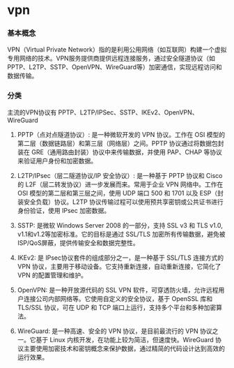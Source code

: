 # vpn

### 基本概念

VPN（Virtual Private Network）指的是利用公用网络（如互联网）构建一个虚拟专用网络的技术。VPN服务提供商提供远程连接服务，通过安全隧道协议（如PPTP、L2TP、SSTP、OpenVPN、WireGuard等）加密通信，实现远程访问和数据传输。

### 分类

主流的VPN协议有 PPTP、L2TP/IPSec、SSTP、IKEv2、OpenVPN、WireGuard

1. PPTP（点对点隧道协议）: 是一种微软开发的 VPN 协议。工作在 OSI 模型的第二层（数据链路层）和第三层（网络层）之间。PPTP 协议通过将数据包封装在 GRE（通用路由封装）协议中来传输数据，并使用 PAP、CHAP 等协议来验证用户身份和加密数据。

2. L2TP/IPsec（层二隧道协议/IP 安全协议）: 是一种基于 PPTP 协议和 Cisco 的 L2F（层二转发协议）进一步发展而来。常用于企业 VPN 网络中。工作在 OSI 模型的第二层和第三层之间，使用 UDP 端口 500 和 1701 以及 ESP（封装安全负载）协议。L2TP 协议传输过程可以使用预共享密钥或公共证书进行身份验证，使用 IPsec 加密数据。

3. SSTP: 是微软 Windows Server 2008 的一部分，支持 SSL v3 和 TLS v1.0, v1.1和v1.2等加密标准。它的目标是通过 SSL/TLS 加密所有传输数据，避免被ISP/QoS屏蔽，提供传输安全和数据完整性。

4. IKEv2: 是 IPsec协议套件的组成部分之一，是一种基于 SSL/TLS 连接方式的 VPN 协议，主要用于移动设备。它支持重新连接，自动重新连接，它简化了 VPN 的配置管理和维护。

5. OpenVPN: 是一种开放源代码的 SSL VPN 软件，可穿透防火墙，允许远程用户连接公司内部网络等。它使用自定义的安全协议，基于 OpenSSL 库和 TLS/SSL 协议，可在 UDP 和 TCP 端口上运行，支持多个平台和多种加密算法。

6. WireGuard: 是一种高速、安全的 VPN 协议，是目前最流行的 VPN 协议之一。它基于 Linux 内核开发，在功能上较为简洁，但速度快。WireGuard 协议主要使用加密技术和密钥概念来保护数据，通过精简的代码设计达到高效的运行效果。